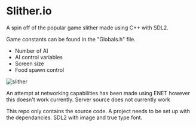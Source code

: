 # Slither.io
A spin off of the popular game slither made using C++ with SDL2.

Game constants can be found in the "Globals.h" file.
* Number of AI
* AI control variables
* Screen size
* Food spawn control

![slither](https://cloud.githubusercontent.com/assets/7946141/18633819/0c0dd61a-7e76-11e6-91f7-a38e7d816347.png)

An attempt at networking capabilities has been made using ENET however this doesn't work currently.
Server source does not currently work

This repo only contains the source code. A project needs to be set up with the dependancies. SDL2 with image and true type font.
